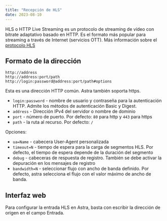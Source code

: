 ```yaml
---
title: "Recepción de HLS"
date: 2023-08-10
---
```


HLS o HTTP Live Streaming es un protocolo de streaming de vídeo con bitrate adaptativo basado en HTTP. Es el formato más popular para streaming a través de Internet (servicios OTT). Más información sobre el [protocolo HLS](https://help.cesbo.com/misc/articles/protocols/hls)

## Formato de la dirección[](https://help.cesbo.com/astra/receiving/ip/hls#address-format)

```
http://address
http://address:port/path
http://login:password@address:port/path#options
```

Esta es una dirección HTTP común. Astra también soporta https.

- `login:password` - nombre de usuario y contraseña para la autenticación HTTP. Admite los métodos de autenticación Basic y Digest.
- `address` - Dirección IPv4 del servidor o nombre de dominio
- `port` - número de puerto. Por defecto: `80` para http y `443` para https
- `path` - la ruta al recurso. Por defecto: `/`

Opciones:

- `ua=Name` - cabecera User-Agent personalizada
- `timeout=N` - tiempo de espera para la carga de segmentos HLS. Por defecto, el tiempo de espera depende de la duración del segmento
- `debug` - cabeceras de respuesta de registro. También se debe activar la depuración en los mensajes de registro
- `bandwidth=N` - seleccionar flujo con ancho de banda definido. Por defecto, astra selecciona el flujo con el valor máximo de ancho de banda.

## Interfaz web[](https://help.cesbo.com/astra/receiving/ip/hls#web-interface)

Para configurar la entrada HLS en Astra, basta con escribir la dirección de origen en el campo Entrada.
